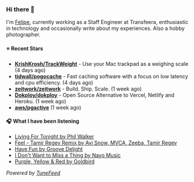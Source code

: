 ### Hi there 👋

I'm [Felipe](https://felipevm.com), currently working as a Staff Engineer at Transfeera, enthusiastic in technology and occasionally write about my experiences. Also a hobby photographer.

#### ⭐ Recent Stars
- **[KrishKrosh/TrackWeight](https://github.com/KrishKrosh/TrackWeight)** - Use your Mac trackpad as a weighing scale (4 days ago)
- **[tidwall/pogocache](https://github.com/tidwall/pogocache)** - Fast caching software with a focus on low latency and cpu efficiency. (4 days ago)
- **[zeitwork/zeitwork](https://github.com/zeitwork/zeitwork)** - Build. Ship. Scale. (1 week ago)
- **[Dokploy/dokploy](https://github.com/Dokploy/dokploy)** - Open Source Alternative to Vercel, Netlify and Heroku. (1 week ago)
- **[aws/pgactive](https://github.com/aws/pgactive)** (1 week ago)

#### 🎧 What I have been listening
- [Living For Tonight by Phil Walker](https://open.spotify.com/track/27rCxWbLpgZ5ou1gPgTc6h)
- [Feel - Tamir Regev Remix by Avi Snow, MVCA, Zeeba, Tamir Regev](https://open.spotify.com/track/58BhogFr4CD4FFxbBHiooA)
- [Have Fun by Groove Delight](https://open.spotify.com/track/7g2NG8b3ibkIYtGGhfIfTJ)
- [I Don&#39;t Want to Miss a Thing by Nayo Music](https://open.spotify.com/track/2gBmLYFyvUXTIssLRNjdzB)
- [Purple, Yellow &amp; Red by Goldbird](https://open.spotify.com/track/6fsiOdVbw2gLtTlhys6oNW)

_Powered by [TuneFeed](https://tunefeed.app?ref=github.com)_
